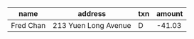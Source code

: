 
| name | address | txn | amount |
|------|---------|-----|--------|
|Fred Chan|213 Yuen Long Avenue|D|-41.03||Sue Wong|9102 Kowloon Circle|D|10.00||Fred Chan|213 Yuen Long Avenue|C|0.01||Baba Li|2000 E. 21st Street|X|450.00||Sue Wong|9102 Kowloon Circle|X|5.50||Jay Law|9103 Problem Area|C|25.00||Fred chan|213 Yuen Long Avenue|C|41.02|</table>